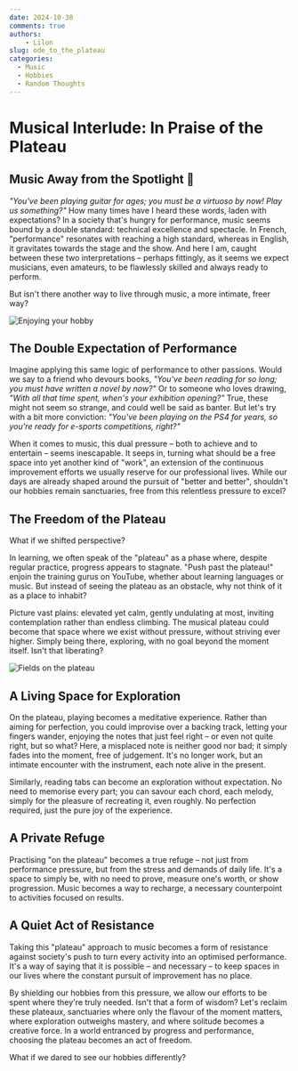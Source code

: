 ```yaml
---
date: 2024-10-30
comments: true
authors:
    - Lilon
slug: ode_to_the_plateau  
categories:  
  - Music  
  - Hobbies  
  - Random Thoughts  
---
```


# Musical Interlude: In Praise of the Plateau

## Music Away from the Spotlight 🎸

*"You've been playing guitar for ages; you must be a virtuoso by now! Play us something?"* How many times have I heard these words, laden with expectations? In a society that's hungry for performance, music seems bound by a double standard: technical excellence and spectacle. In French, "performance" resonates with reaching a high standard, whereas in English, it gravitates towards the stage and the show. And here I am, caught between these two interpretations – perhaps fittingly, as it seems we expect musicians, even amateurs, to be flawlessly skilled and always ready to perform.

But isn't there another way to live through music, a more intimate, freer way?

<!-- more -->

![Enjoying your hobby](https://images-wixmp-ed30a86b8c4ca887773594c2.wixmp.com/f/09c917d0-f5ca-4b29-a706-5e3ed5489e13/digqw14-428e6670-9b8b-4f15-93f2-2e5130ffdbbc.jpg/v1/fill/w_900,h_957,q_75,strp/guitar_and_plants_doodle_by_li__lon_digqw14-fullview.jpg?token=eyJ0eXAiOiJKV1QiLCJhbGciOiJIUzI1NiJ9.eyJzdWIiOiJ1cm46YXBwOjdlMGQxODg5ODIyNjQzNzNhNWYwZDQxNWVhMGQyNmUwIiwiaXNzIjoidXJuOmFwcDo3ZTBkMTg4OTgyMjY0MzczYTVmMGQ0MTVlYTBkMjZlMCIsIm9iaiI6W1t7ImhlaWdodCI6Ijw9OTU3IiwicGF0aCI6IlwvZlwvMDljOTE3ZDAtZjVjYS00YjI5LWE3MDYtNWUzZWQ1NDg5ZTEzXC9kaWdxdzE0LTQyOGU2NjcwLTliOGItNGYxNS05M2YyLTJlNTEzMGZmZGJiYy5qcGciLCJ3aWR0aCI6Ijw9OTAwIn1dXSwiYXVkIjpbInVybjpzZXJ2aWNlOmltYWdlLm9wZXJhdGlvbnMiXX0.v3SNDX9lYvaUqlQpXwwdt0Zu_H8f7IgPrGNxCvmg_vs)

## The Double Expectation of Performance

Imagine applying this same logic of performance to other passions. Would we say to a friend who devours books, *"You've been reading for so long; you must have written a novel by now?"* Or to someone who loves drawing, *"With all that time spent, when's your exhibition opening?"* True, these might not seem so strange, and could well be said as banter. But let's try with a bit more conviction: *"You've been playing on the PS4 for years, so you're ready for e-sports competitions, right?"*

When it comes to music, this dual pressure – both to achieve and to entertain – seems inescapable. It seeps in, turning what should be a free space into yet another kind of "work", an extension of the continuous improvement efforts we usually reserve for our professional lives. While our days are already shaped around the pursuit of "better and better", shouldn't our hobbies remain sanctuaries, free from this relentless pressure to excel?

## The Freedom of the Plateau

What if we shifted perspective?

In learning, we often speak of the "plateau" as a phase where, despite regular practice, progress appears to stagnate. "Push past the plateau!" enjoin the training gurus on YouTube, whether about learning languages or music. But instead of seeing the plateau as an obstacle, why not think of it as a place to inhabit?

Picture vast plains: elevated yet calm, gently undulating at most, inviting contemplation rather than endless climbing. The musical plateau could become that space where we exist without pressure, without striving ever higher. Simply being there, exploring, with no goal beyond the moment itself. Isn't that liberating?

![Fields on the plateau](https://images-wixmp-ed30a86b8c4ca887773594c2.wixmp.com/f/09c917d0-f5ca-4b29-a706-5e3ed5489e13/digwqgl-bef3ecff-4176-4ffe-9a1d-fbf6dadb4050.jpg/v1/fill/w_1035,h_772,q_70,strp/countryside__doodle_by_li__lon_digwqgl-pre.jpg?token=eyJ0eXAiOiJKV1QiLCJhbGciOiJIUzI1NiJ9.eyJzdWIiOiJ1cm46YXBwOjdlMGQxODg5ODIyNjQzNzNhNWYwZDQxNWVhMGQyNmUwIiwiaXNzIjoidXJuOmFwcDo3ZTBkMTg4OTgyMjY0MzczYTVmMGQ0MTVlYTBkMjZlMCIsIm9iaiI6W1t7ImhlaWdodCI6Ijw9OTU1IiwicGF0aCI6IlwvZlwvMDljOTE3ZDAtZjVjYS00YjI5LWE3MDYtNWUzZWQ1NDg5ZTEzXC9kaWd3cWdsLWJlZjNlY2ZmLTQxNzYtNGZmZS05YTFkLWZiZjZkYWRiNDA1MC5qcGciLCJ3aWR0aCI6Ijw9MTI4MCJ9XV0sImF1ZCI6WyJ1cm46c2VydmljZTppbWFnZS5vcGVyYXRpb25zIl19.ynM7Ve4E4el-h3pgTh0fjfr0agvfPdFbtUE-D6YOK3c)

## A Living Space for Exploration

On the plateau, playing becomes a meditative experience. Rather than aiming for perfection, you could improvise over a backing track, letting your fingers wander, enjoying the notes that just feel right – or even not quite right, but so what? Here, a misplaced note is neither good nor bad; it simply fades into the moment, free of judgement. It's no longer work, but an intimate encounter with the instrument, each note alive in the present.

Similarly, reading tabs can become an exploration without expectation. No need to memorise every part; you can savour each chord, each melody, simply for the pleasure of recreating it, even roughly. No perfection required, just the pure joy of the experience.

## A Private Refuge

Practising "on the plateau" becomes a true refuge – not just from performance pressure, but from the stress and demands of daily life. It's a space to simply be, with no need to prove, measure one's worth, or show progression. Music becomes a way to recharge, a necessary counterpoint to activities focused on results.

## A Quiet Act of Resistance

Taking this "plateau" approach to music becomes a form of resistance against society's push to turn every activity into an optimised performance. It's a way of saying that it is possible – and necessary – to keep spaces in our lives where the constant pursuit of improvement has no place.

By shielding our hobbies from this pressure, we allow our efforts to be spent where they're truly needed. Isn't that a form of wisdom? Let's reclaim these plateaux, sanctuaries where only the flavour of the moment matters, where exploration outweighs mastery, and where solitude becomes a creative force. In a world entranced by progress and performance, choosing the plateau becomes an act of freedom.

What if we dared to see our hobbies differently?
